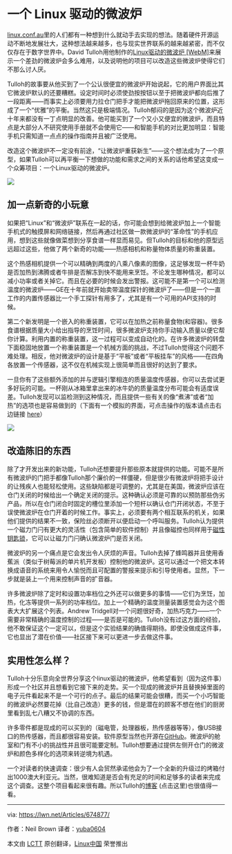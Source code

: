 一个 Linux 驱动的微波炉
================================================================================

[linux.conf.au](http://linux.conf.au/)里的人们都有一种想到什么就动手去实现的想法。随着硬件开源运动不断地发展壮大，这种想法越来越多，也与现实世界联系的越来越紧密，而不仅仅存在于数字世界中。David Tulloh用他制作的[Linux驱动的微波炉 [WebM]](http://mirror.linux.org.au/linux.conf.au/2016/04_Thursday/D4.303_Costa_Theatre/Linux_driven_microwave.webm)来展示一个差劲的微波炉会多么难用，以及说明他的项目可以改造这些微波炉使得它们不那么讨人厌。

Tulloh的故事要从他买到了一个公认很便宜的微波炉开始说起，它的用户界面比其它微波炉默认的还要糟糕。设定时间时必须使劲按按钮以至于把微波炉都向后推了一段距离——而事实上必须要用力拉仓门把手才能把微波炉拖回原来的位置，这形成了一个“优雅”的平衡。当然这只是极端情况。Tulloh郁闷的是因为这个微波炉近十年来都没有一丁点明显的改善。他可能买到了一个又小又便宜的微波炉，而且特点是大部分人不研究使用手册就不会使用它——和智能手机的对比更加明显：智能手机只需知道一点点的操作指南并且被广泛使用。

改造这个微波炉不一定没有前途，“让微波炉重获新生”——这个想法成为了一个原型，如果Tulloh可以再平衡一下想做的功能和需求之间的关系的话他希望这变成一个众筹项目：一个Linux驱动的微波炉。

![](https://static.lwn.net/images/2016/lca-oven-sm.jpg)

## 加一点新奇的小玩意

如果把“Linux”和“微波炉”联系在一起的话，你可能会想到给微波炉加上一个智能手机式的触摸屏和网络链接，然后再通过社区做一款微波炉的“革命性”的手机应用，想到这些就像做菜想到分享食谱一样显而易见。但Tulloh的目标和他的原型远远超过这些，他做了两个新奇的功能——热感相机和称量物体质量的称重装置。

这个热感相机提供一个可以精确到两度的八乘八像素的图像，这足够发现一杯牛奶是否加热到沸腾或者牛排是否解冻到快不能用来烹饪。不论发生哪种情况，都可以减小功率或者关掉它。而且在必要的时候会发出警报。这可能不是第一个可以检测温度的微波炉——GE在十年前就开始卖带温度探针的微波炉了——但是一个一直工作的内置传感器比一个手工探针有用多了，尤其是有一个可用的API支持的时候。

第二个新发明是一个嵌入的称重装置，它可以在加热之前称量食物(和容器)。很多食谱根据质量大小给出指导的烹饪时间，很多微波炉支持你手动输入质量以便它帮你计算。利用内置的称重装置，这一过程可以变成自动化的。在许多微波炉的转盘下面稳固地放置一个称重装置是一个机械方面的挑战，不过Tulloh觉得这个问题不难处理。相反，他对微波炉的设计是基于“平板”或者“平板挂车”的风格——在四角各放置一个传感器，这不仅在机械实现上很简单而且很好的达到了要求。

一旦你有了这些额外添加的并与逻辑引擎相连的质量温度传感器，你可以去尝试更多好玩的可能。一杯刚从冰箱里拿出来的冰牛奶的质量温度分布可能会有适度误差。Tulloh发现可以监检测到这种情况，而且提供一些有关的像“煮沸”或者“加热”的选项也是容易做到的（下面有一个模拟的界面，可点击操作的版本请点击右边链接 [here](http://mwgui.tulloh.id.au/)）

![](https://static.lwn.net/images/2016/lca-ovengui-sm.png)

## 改造陈旧的东西

除了才开发出来的新功能，Tulloh还想要提升那些原本就提供的功能。可能不是所有微波炉的门把手都像Tulloh那个廉价的一样僵硬，但是很少有微波炉将把手设计的让残疾人也能轻松使用。这些缺陷都是可调整的，尤其是在美国，微波炉应该在仓门关闭的时候给出一个确定关闭的提示。这种确认必须是可靠的以预防那些伪劣产品，所以在仓门闭合时固定的槽位里添加一个短杆以确认仓门开闭状态，不至于误使微波炉在仓门开着的时候工作。事实上，必须要有两个相互联系的机关，如果他们提供的结果不一致，保险丝必须断开以便启动一个呼叫服务。Tulloh认为提供一个磁力门闩有更大的灵活性（包含简单的软件控制）并且像磁控也同样用于[磁性钥匙锁](https://en.wikipedia.org/wiki/Magnetic_keyed_lock)，它可以让磁力门闩确认微波炉门是否关闭。

微波炉的另一个痛点是它会发出令人厌烦的声音。Tulloh去掉了蜂鸣器并且使用香蕉派（类似于树莓派的单片机开发板）控制他的微波炉。这可以通过一个把文本转换成语音的系统来用令人愉悦而且可配置的警报来提示和引导使用者。显然，下一步就是装上一个用来控制声音的扩音器。

许多微波炉除了定时和设置功率档位之外还可以做更多的事情——它们为烹饪，加热，化冻等提供一系列的功率档位。加上一个精确的温度测量装置感觉会为这个图表大大扩展这个列表。Andrew Tridgell对一个问题很好奇，加热巧克力——一个需要非常精确的温度控制的过程——是否是可能的。Tulloh没有过这方面的经验，他不敢保证这个一定可以，但是这个实验结果的确值得期待。即使没做成这件事，它也显出了潜在价值——社区接下来可以更进一步去做这件事。

## 实用性怎么样？

Tulloh十分乐意向全世界分享这个linux驱动的微波炉，他希望看到（因为这件事）形成一个社区并且想看到它接下来的走势。买一个现成的微波炉并且替换掉里面的电子元件看起来不是一个可行的点子。最后的结果可能会很糟，而买一个小巧智能的微波炉必然要花掉（比自己改造）更多的钱，但是潜在的顾客不想在他们的厨房里看到乱七八糟又不协调的东西。

许多零件都是现成的可以买到的（磁电管，处理器板，热传感器等等），像USB接口的热传感器，而且都很容易安装。软件原型当然也开源在[GitHub](https://github.com/lod?tab=repositories)。微波炉的舱室和门有不小的挑战性并且很可能要定制。Tulloh想要通过提供左侧开仓门的微波炉和颜色多样化的选项来转逆境为机遇。

一个对读者的快速调查：很少有人会贸然承诺他会为了一个全新的升级过的烤箱付出1000澳大利亚元。当然，很难知道是否会有充足的时间和足够多的读者来完成这个调查。这整个项目看起来很有趣。所以Tulloh的[博客](http://david.tulloh.id.au/category/microwave/) (点击这里)也很值得一看。

------------------------------------------------------------------------------

via: https://lwn.net/Articles/674877/

作者：Neil Brown
译者：[yuba0604](https://github.com/yuba0604)

本文由 [LCTT](https://github.com/LCTT/TranslateProject) 原创翻译，[Linux中国](https://linux.cn/) 荣誉推出

